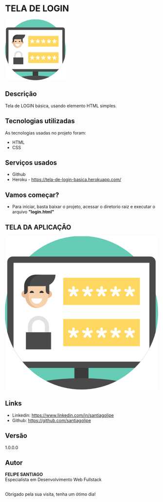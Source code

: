 # <b>TELA DE LOGIN</b>

<img src="https://github.com/santiagolipe/Tela-de-Login/blob/main/src/login.png" style="width:200px;"><br>


## Descrição
<p> Tela de LOGIN básica, usando elemento HTML simples.</p>

## Tecnologias utilizadas 

As tecnologias usadas no projeto foram:

* HTML
* CSS

## Serviços usados

* Github
* Heroku - <a href target=_blank>https://tela-de-login-basica.herokuapp.com/</a>


## Vamos começar?

* Para iniciar, basta baixar o projeto, acessar o diretorio raiz e executar o arquivo <b>"login.html"</b>

## TELA DA APLICAÇÃO


![inicio](https://github.com/santiagolipe/Tela-de-Login/blob/main/src/login.png)


## Links
  - Linkedin: https://www.linkedin.com/in/santiagolipe
  - Github: https://github.com/santiagolipe

  ## Versão

  1.0.0.0


  ## Autor

  **FELIPE SANTIAGO** <br>
  Especialista em Desenvolvimento Web Fullstack <br><br>
  
  Obrigado pela sua visita, tenha um ótimo dia!
